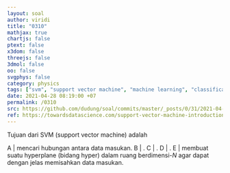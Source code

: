 ```yaml
---
layout: soal
author: viridi
title: "0310"
mathjax: true
chartjs: false
ptext: false
x3dom: false
threejs: false
3dmol: false
oo: false
svgphys: false
category: physics
tags: ["svm", "support vector machine", "machine learning", "classification", "fi3201", "2020-2"]
date: 2021-04-28 08:19:00 +07
permalink: /0310
src: https://github.com/dudung/soal/commits/master/_posts/0/31/2021-04-27-ml-svm-0.md
ref: https://towardsdatascience.com/support-vector-machine-introduction-to-machine-learning-algorithms-934a444fca47
---
```

Tujuan dari SVM (support vector machine) adalah

A | mencari hubungan antara data masukan. 
B | .
C | .
D | .
E | membuat suatu hyperplane (bidang hyper) dalam ruang berdimensi-$N$ agar dapat dengan jelas memisahkan data masukan.
